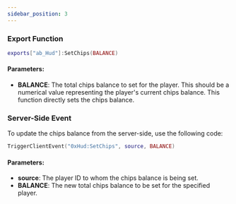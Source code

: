 ```yaml
---
sidebar_position: 3
---
```


### Export Function
```lua
exports["ab_Hud"]:SetChips(BALANCE)
```
#### Parameters:
- **BALANCE**: The total chips balance to set for the player. This should be a numerical value representing the player's current chips balance. This function directly sets the chips balance.

### Server-Side Event
To update the chips balance from the server-side, use the following code:
```lua
TriggerClientEvent("0xHud:SetChips", source, BALANCE)
```
#### Parameters:
- **source**: The player ID to whom the chips balance is being set.
- **BALANCE**: The new total chips balance to be set for the specified player.
